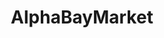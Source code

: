 ---
title: AlphaBayMarket
crosslinks:
- DarkNetMarkets
- RedditAlternatives
- DNMUK
- HansaDarknetMarket
- AlphaBay
- TheXanaxCartel
- WallStreet_Market
- Dream_Market
- DankNation
- darknetmarketsOZ
- darknet
- OpenBazaarFraudStores
- opiates
- Futurology
- k1vztg
- danknation
- op5uet
- DNMIndia
- MdmaMayhem
---